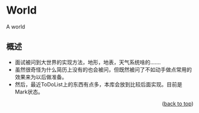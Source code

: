 # World
A world

<!-- ABOUT THE PROJECT -->
## 概述
* 面试被问到大世界的实现方法，地形，地表，天气系统啥的.......
* 虽然很奇怪为什么简历上没有的也会被问，但既然被问了不如动手做点常用的效果来为以后做准备。
* 然后，最近ToDoList上的东西有点多，本库会放到比较后面实现。目前是Mark状态。
<p align="right">(<a href="#top">back to top</a>)</p>

